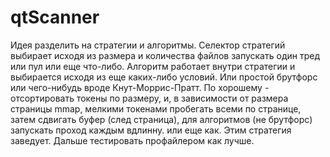 # qtScanner
Идея разделить на стратегии и алгоритмы.
Селектор стратегий выбирает исходя из размера и количества файлов запускать один тред или пул или еще что-либо.
Алгоритм работает внутри стратегии и выбирается исходя из еще каких-либо условий. Или простой брутфорс или чего-нибудь вроде Кнут-Моррис-Пратт.
По хорошему - отсортировать токены по размеру, и, в зависимости от размера страницы mmap, мелкими токенами пробегать всеми по странице, затем сдвигать буфер (след страница), для алгоритмов (не брутфорс) запускать проход каждым вдлинну. или еще как.
Этим стратегия заведует.
Дальше тестировать профайлером как лучше.